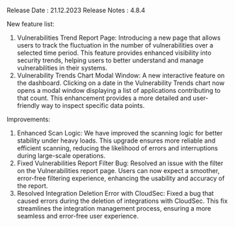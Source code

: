 Release Date : 21.12.2023
Release Notes : 4.8.4

New feature list:
1) Vulnerabilities Trend Report Page: Introducing a new page that allows users to track the fluctuation in the number of vulnerabilities over a selected time period. This feature provides enhanced visibility into security trends, helping users to better understand and manage vulnerabilities in their systems.
2) Vulnerability Trends Chart Modal Window: A new interactive feature on the dashboard. Clicking on a date in the Vulnerability Trends chart now opens a modal window displaying a list of applications contributing to that count. This enhancement provides a more detailed and user-friendly way to inspect specific data points.

Improvements:
1) Enhanced Scan Logic: We have improved the scanning logic for better stability under heavy loads. This upgrade ensures more reliable and efficient scanning, reducing the likelihood of errors and interruptions during large-scale operations.
2) Fixed Vulnerabilities Report Filter Bug: Resolved an issue with the filter on the Vulnerabilities report page. Users can now expect a smoother, error-free filtering experience, enhancing the usability and accuracy of the report.
3) Resolved Integration Deletion Error with CloudSec: Fixed a bug that caused errors during the deletion of integrations with CloudSec. This fix streamlines the integration management process, ensuring a more seamless and error-free user experience.
